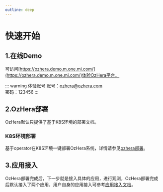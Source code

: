 ```yaml
---
outline: deep
---
```


# 快速开始
## 1.在线Demo
可访问[https://ozhera.demo.m.one.mi.com/](https://ozhera.demo.m.one.mi.com/)体验OzHera平台。

::: warning 体验账号
账号：ozhera@ozhera.com
<br/>
密码：123456
:::


## 2.OzHera部署
OzHera默认只提供了基于K8S环境的部署文档。

### K8S环境部署
基于operator在K8S环境一键部署OzHera系统，详情请参见[ozhera部署](/zh/docs/deployment)。


## 3.应用接入
OzHera部署完成后，下一步就是接入具体的应用，进行观测，OzHera部署完成后默认接入了两个应用，用户自身的应用接入可参考[应用接入文档](/zh/docs/application-integration)。
